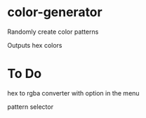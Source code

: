 color-generator
===============

Randomly create color patterns

Outputs hex colors



To Do
=====

hex to rgba converter with option in the menu

pattern selector
